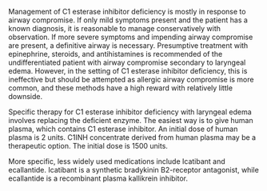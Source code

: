 Management of C1 esterase inhibitor deficiency is mostly in response to airway compromise. If only mild symptoms present and the patient has a known diagnosis, it is reasonable to manage conservatively with observation. If more severe symptoms and impending airway compromise are present, a definitive airway is necessary. Presumptive treatment with epinephrine, steroids, and antihistamines is recommended of the undifferentiated patient with airway compromise secondary to laryngeal edema. However, in the setting of C1 esterase inhibitor deficiency, this is ineffective but should be attempted as allergic airway compromise is more common, and these methods have a high reward with relatively little downside.

Specific therapy for C1 esterase inhibitor deficiency with laryngeal edema involves replacing the deficient enzyme. The easiest way is to give human plasma, which contains C1 esterase inhibitor. An initial dose of human plasma is 2 units. C1INH concentrate derived from human plasma may be a therapeutic option. The initial dose is 1500 units.

More specific, less widely used medications include Icatibant and ecallantide. Icatibant is a synthetic bradykinin B2-receptor antagonist, while ecallantide is a recombinant plasma kallikrein inhibitor.